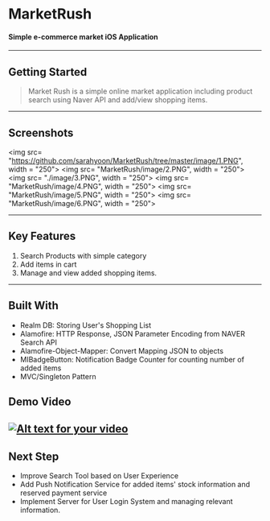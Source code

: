 # MarketRush
#### Simple e-commerce market iOS Application
---
## Getting Started
> Market Rush is a simple online market application including product search using Naver API and add/view shopping items.

---
## Screenshots
<img src= "https://github.com/sarahyoon/MarketRush/tree/master/image/1.PNG", width = "250">    <img src= "MarketRush/image/2.PNG", width = "250">    <img src= "./image/3.PNG", width = "250">
<img src= "MarketRush/image/4.PNG", width = "250">    <img src= "MarketRush/image/5.PNG", width = "250">    <img src= "MarketRush/image/6.PNG", width = "250">

----
## Key Features
1. Search Products with simple category
2. Add items in cart
3. Manage and view added shopping items.

---
## Built With
* Realm DB: Storing User's Shopping List
* Alamofire: HTTP Response, JSON Parameter Encoding from NAVER Search API
* Alamofire-Object-Mapper: Convert Mapping JSON to objects
* MIBadgeButton: Notification Badge Counter for counting number of added items
* MVC/Singleton Pattern

## Demo Video 
[![Alt text for your video](http://i64.tinypic.com/34qn1px.png)](https://youtu.be/EgD8irb_57Y)
----
## Next Step
* Improve Search Tool based on User Experience 
* Add Push Notification Service for added items' stock information and reserved payment service
* Implement Server for User Login System and managing relevant information.
